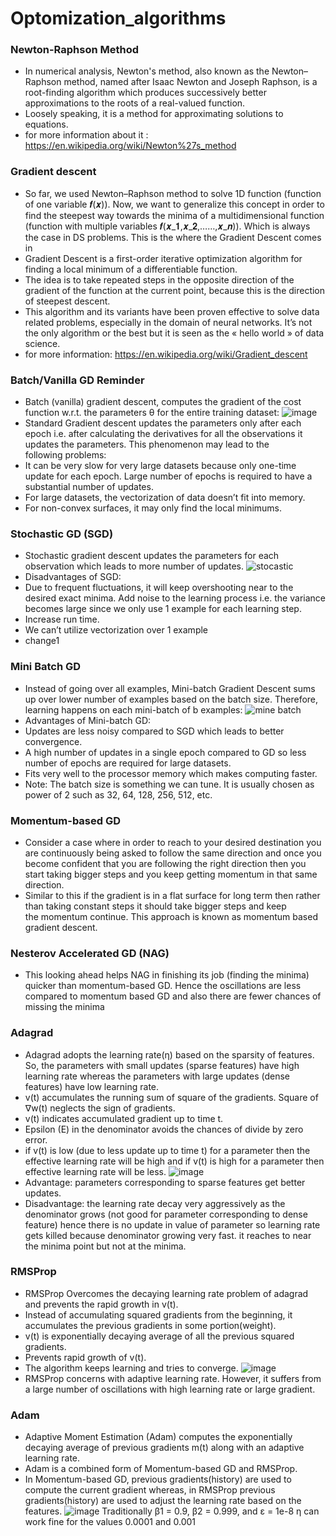 # Optomization_algorithms
### Newton-Raphson Method
- In numerical analysis, Newton's method, also known as the Newton–Raphson method, named after Isaac Newton and Joseph Raphson, is a root-finding algorithm which produces successively better approximations to the roots of a real-valued function.
- Loosely speaking, it is a method for approximating solutions to equations. 
- for more information about it : https://en.wikipedia.org/wiki/Newton%27s_method

### Gradient descent
- So far, we used Newton–Raphson method to solve 1D function (function of one variable 𝒇(𝒙)). Now, we want to generalize this concept in order to find the steepest way towards the minima of a multidimensional function (function with multiple variables 𝒇(𝒙_𝟏,𝒙_𝟐,……,𝒙_𝒏)). Which is always the case in DS problems.
This is the where the Gradient Descent comes in 
- Gradient Descent is a first-order iterative optimization algorithm for finding a local minimum of a differentiable function. 
- The idea is to take repeated steps in the opposite direction of the gradient of the function at the current point, because this is the direction of steepest descent.
-  This algorithm and its variants have been proven effective to solve data related problems, especially in the  domain of neural networks. It’s not the only algorithm or the best but it is seen as the « hello world » of data science.
- for more information: https://en.wikipedia.org/wiki/Gradient_descent

### Batch/Vanilla GD Reminder
- Batch (vanilla) gradient descent, computes the gradient of the cost function w.r.t. the parameters θ for the entire training dataset:
![image](https://user-images.githubusercontent.com/32541520/155439088-eed23baf-8b22-4409-bcfd-5a7f957ebccc.png)
- Standard Gradient descent updates the parameters only after each epoch i.e. after calculating the derivatives for all the observations it updates the parameters. This phenomenon may lead to the following problems:
- It can be very slow for very large datasets because only one-time update for each epoch. Large number of epochs is required to have a substantial number of updates.
- For large datasets, the vectorization of data doesn’t fit into memory.
- For non-convex surfaces, it may only find the local minimums.

### Stochastic GD (SGD)
- Stochastic gradient descent updates the parameters for each observation which leads to more number of updates.
![stocastic](https://user-images.githubusercontent.com/32541520/155439631-c9a7dcd0-5acb-4e0a-a0c6-00b444e4d835.png)
- Disadvantages of SGD:
- Due to frequent fluctuations, it will keep overshooting near to the desired exact minima.
Add noise to the learning process i.e. the variance becomes large since we only use 1 example for each learning step.
- Increase run time.
- We can’t utilize vectorization over 1 example
- change1

### Mini Batch GD 
- Instead of going over all examples, Mini-batch Gradient Descent sums up over lower number of examples based on the batch size. Therefore, learning happens on each mini-batch of b examples:
![mine batch](https://user-images.githubusercontent.com/32541520/155439850-7337ea2c-ee7f-4fed-a0a1-3e5a5adc8f87.png)
- Advantages of Mini-batch GD:
- Updates are less noisy compared to SGD which leads to better convergence.
- A high number of updates in a single epoch compared to GD so less number of epochs are required for large datasets.
- Fits very well to the processor memory which makes computing faster.
- Note: The batch size is something we can tune. It is usually chosen as power of 2 such as 32, 64, 128, 256, 512, etc.

### Momentum-based GD
- Consider a case where in order to reach to your desired destination you are continuously being asked to follow the same direction and once you become confident that you are following the right direction then you start taking bigger steps and you keep getting momentum in that same direction.
- Similar to this if the gradient is in a flat surface for long term then rather than taking constant steps it should take bigger steps and keep the momentum continue. This approach is known as momentum based gradient descent.

### Nesterov Accelerated  GD (NAG)
- This looking ahead helps NAG in finishing its job (finding the minima) quicker than momentum-based GD. Hence the oscillations are less compared to momentum based GD and also there are fewer chances of missing the minima

### Adagrad
- Adagrad adopts the learning rate(η) based on the sparsity of features. So, the parameters with small updates (sparse features) have high learning rate whereas the parameters with large updates (dense features) have low learning rate. 
- v(t) accumulates the running sum of square of the gradients. Square of ∇w(t) neglects the sign of gradients. 
- v(t) indicates accumulated gradient up to time t.
- Epsilon (E) in the denominator avoids the chances of divide by zero error.
- if v(t) is low (due to less update up to time t) for a parameter then the effective learning rate will be high and if v(t) is high for a parameter then effective learning rate will be less.
![image](https://user-images.githubusercontent.com/32541520/155440348-bd84f8df-ea18-44a9-93bb-d854f44203bc.png)
- Advantage: parameters corresponding to sparse features get better updates.
- Disadvantage: the learning rate decay very aggressively as the denominator grows (not good for parameter corresponding to dense feature) hence there is no update in value of parameter so learning rate gets killed because denominator growing very fast. it reaches to near the minima point but not at the minima.

### RMSProp
- RMSProp Overcomes the decaying learning rate problem of adagrad and prevents the rapid growth in v(t).
- Instead of accumulating squared gradients from the beginning, it accumulates the previous gradients in some portion(weight).
- v(t) is exponentially decaying average of all the previous squared gradients. 
- Prevents rapid growth of v(t).
- The algorithm keeps learning and tries to converge.
![image](https://user-images.githubusercontent.com/32541520/155440643-e32223dd-da4d-4e7c-abc7-bc135763f737.png)
- RMSProp concerns with adaptive learning rate. However, it suffers from a large number of oscillations with high learning rate or large gradient.

### Adam
- Adaptive Moment Estimation (Adam) computes the exponentially decaying average of previous gradients m(t) along with an adaptive learning rate. 
- Adam is a combined form of Momentum-based GD and RMSProp.
- In Momentum-based GD, previous gradients(history) are used to compute the current gradient whereas, in RMSProp previous gradients(history) are used to adjust the learning rate based on the features. 
![image](https://user-images.githubusercontent.com/32541520/155440932-c0eec566-9cab-418b-896d-c213b271c222.png)
Traditionally β1 = 0.9, β2 = 0.999, and ε = 1e-8
η can work fine for the values 0.0001 and 0.001  




